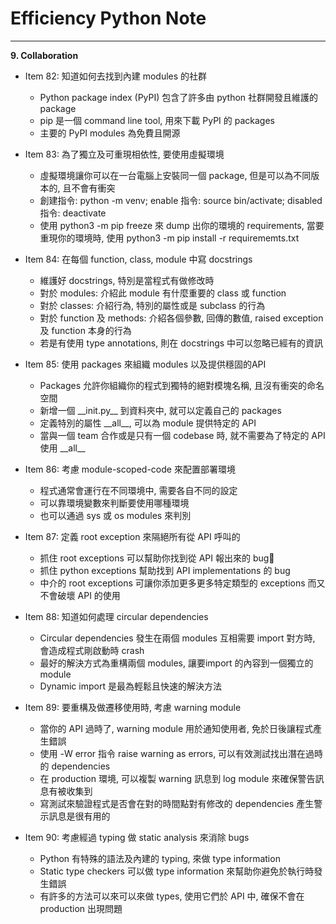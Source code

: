 # Efficiency Python Note
<hr>

**9. Collaboration**


- Item 82: 知道如何去找到內建 modules 的社群
    * Python package index (PyPI) 包含了許多由 python 社群開發且維護的 package 
    * pip 是一個 command line tool, 用來下載 PyPI 的 packages
    * 主要的 PyPI modules 為免費且開源

- Item 83: 為了獨立及可重現相依性, 要使用虛擬環境
    * 虛擬環境讓你可以在一台電腦上安裝同一個 package, 但是可以為不同版本的, 且不會有衝突
    * 創建指令: python -m venv; enable 指令: source bin/activate; disabled 指令: deactivate
    * 使用 python3 -m pip freeze 來 dump 出你的環境的 requirements, 當要重現你的環境時, 使用 python3 -m pip install -r requirememts.txt

- Item 84: 在每個 function, class, module 中寫 docstrings
    * 維護好 docstrings, 特別是當程式有做修改時
    * 對於 modules: 介紹此 module 有什麼重要的 class 或 function
    * 對於 classes: 介紹行為, 特別的屬性或是 subclass 的行為
    * 對於 function 及 methods: 介紹各個參數, 回傳的數值, raised exception 及 function 本身的行為
    * 若是有使用 type annotations, 則在 docstrings 中可以忽略已經有的資訊

- Item 85: 使用 packages 來組織 modules 以及提供穩固的API
    * Packages 允許你組織你的程式到獨特的絕對模塊名稱, 且沒有衝突的命名空間 
    * 新增一個 \_\_init.py\_\_ 到資料夾中, 就可以定義自己的 packages
    * 定義特別的屬性 \_\_all\_\_, 可以為 module 提供特定的 API
    * 當與一個 team 合作或是只有一個 codebase 時, 就不需要為了特定的 API 使用 \_\_all\_\_

- Item 86: 考慮 module-scoped-code 來配置部署環境
    * 程式通常會運行在不同環境中, 需要各自不同的設定
    * 可以靠環境變數來判斷要使用哪種環境
    * 也可以通過 sys 或 os modules 來判別

- Item 87: 定義 root exception 來隔絕所有從 API 呼叫的
    * 抓住 root exceptions 可以幫助你找到從 API 報出來的 bug
    * 抓住 python exceptions 幫助找到 API implementations 的 bug
    * 中介的 root exceptions 可讓你添加更多更多特定類型的 exceptions 而又不會破壞 API 的使用

- Item 88: 知道如何處理 circular dependencies
    * Circular dependencies 發生在兩個 modules 互相需要 import 對方時, 會造成程式剛啟動時 crash
    * 最好的解決方式為重構兩個 modules, 讓要import 的內容到一個獨立的 module
    * Dynamic import 是最為輕鬆且快速的解決方法

- Item 89: 要重構及做遷移使用時, 考慮 warning module
    * 當你的 API 過時了, warning module 用於通知使用者, 免於日後讓程式產生錯誤
    * 使用 -W error 指令 raise warning as errors, 可以有效測試找出潛在過時的 dependencies
    * 在 production 環境, 可以複製 warning 訊息到 log module 來確保警告訊息有被收集到
    * 寫測試來驗證程式是否會在對的時間點對有修改的 dependencies 產生警示訊息是很有用的

- Item 90: 考慮經過 typing 做 static analysis 來消除 bugs
    * Python 有特殊的語法及內建的 typing, 來做 type information
    * Static type checkers 可以做 type information 來幫助你避免於執行時發生錯誤
    * 有許多的方法可以來可以來做 types, 使用它們於 API 中, 確保不會在 production 出現問題
